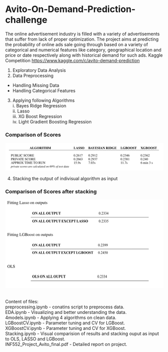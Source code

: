 # Avito-On-Demand-Prediction-challenge

The online advertisement industry is filled with a variety of advertisements that suffer from lack of proper optimization. 
The project aims at predicting the probability of online ads sale going through based on a variety of categorical and numerical features like category, geographical location and price or date respectively along with historical demand for such ads.
Kaggle Competition https://www.kaggle.com/c/avito-demand-prediction

1. Exploratory Data Analysis
2. Data Preprocessing
 - Handling Missing Data
 - Handling Categorical Features
3. Applying following Algorithms <br>
 i. Bayes Ridge Regression  <br>
 ii. Lasso <br>
 iii. XG Boost Regression <br> 
 iv. Light Gradient Boosting Regression <br>

 ### Comparison of Scores <br>
 
 ![Screenshot](images/Untitled.png)

4. Stacking the output of indivisual algorithm as input  

 ### Comparison of Scores after stacking <br>
 
![Screenshot](images/u2.png)

<br>
Content of files:<br>
preprocessing.ipynb - conatins script to preprocess data.<br>
EDA.ipynb - Visualizing and better understanding the data. <br>
4models.ipynb - Applying 4 algorithms on clean data. <br>
LGBoostCV.ipynb - Parameter tuning and CV for LGBoost. <br>
XGBoostCV.ipynb - Parameter tuning and CV for XGBoost. <br>
Stacking.ipynb - Visual comparision of results and stacking ouput as input to OLS, LASSO and LGBoost. <br>
INF552_Project_Avito_final.pdf - Detailed report on project. 
